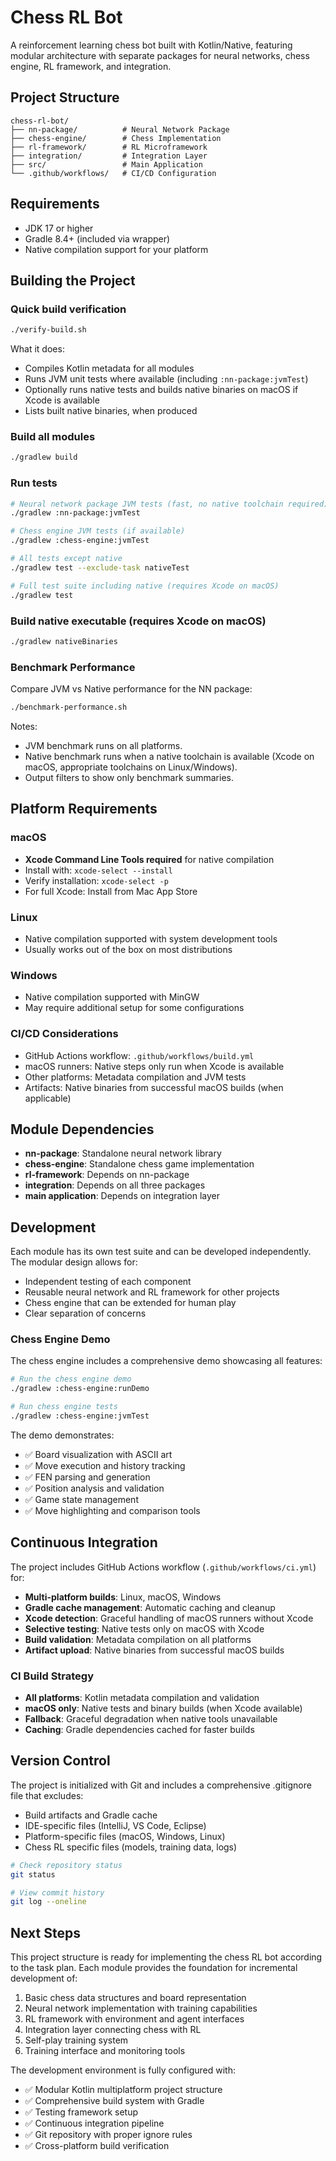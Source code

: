 # Chess RL Bot

A reinforcement learning chess bot built with Kotlin/Native, featuring modular architecture with separate packages for neural networks, chess engine, RL framework, and integration.

## Project Structure

```
chess-rl-bot/
├── nn-package/          # Neural Network Package
├── chess-engine/        # Chess Implementation
├── rl-framework/        # RL Microframework  
├── integration/         # Integration Layer
├── src/                 # Main Application
└── .github/workflows/   # CI/CD Configuration
```

## Requirements

- JDK 17 or higher
- Gradle 8.4+ (included via wrapper)
- Native compilation support for your platform

## Building the Project

### Quick build verification
```bash
./verify-build.sh
```

What it does:
- Compiles Kotlin metadata for all modules
- Runs JVM unit tests where available (including `:nn-package:jvmTest`)
- Optionally runs native tests and builds native binaries on macOS if Xcode is available
- Lists built native binaries, when produced

### Build all modules
```bash
./gradlew build
```

### Run tests
```bash
# Neural network package JVM tests (fast, no native toolchain required)
./gradlew :nn-package:jvmTest

# Chess engine JVM tests (if available)
./gradlew :chess-engine:jvmTest

# All tests except native
./gradlew test --exclude-task nativeTest

# Full test suite including native (requires Xcode on macOS)
./gradlew test
```

### Build native executable (requires Xcode on macOS)
```bash
./gradlew nativeBinaries
```

### Benchmark Performance

Compare JVM vs Native performance for the NN package:

```bash
./benchmark-performance.sh
```

Notes:
- JVM benchmark runs on all platforms.
- Native benchmark runs when a native toolchain is available (Xcode on macOS, appropriate toolchains on Linux/Windows).
- Output filters to show only benchmark summaries.

## Platform Requirements

### macOS
- **Xcode Command Line Tools required** for native compilation
- Install with: `xcode-select --install`
- Verify installation: `xcode-select -p`
- For full Xcode: Install from Mac App Store

### Linux
- Native compilation supported with system development tools
- Usually works out of the box on most distributions

### Windows
- Native compilation supported with MinGW
- May require additional setup for some configurations

### CI/CD Considerations
- GitHub Actions workflow: `.github/workflows/build.yml`
- macOS runners: Native steps only run when Xcode is available
- Other platforms: Metadata compilation and JVM tests
- Artifacts: Native binaries from successful macOS builds (when applicable)

## Module Dependencies

- **nn-package**: Standalone neural network library
- **chess-engine**: Standalone chess game implementation  
- **rl-framework**: Depends on nn-package
- **integration**: Depends on all three packages
- **main application**: Depends on integration layer

## Development

Each module has its own test suite and can be developed independently. The modular design allows for:

- Independent testing of each component
- Reusable neural network and RL framework for other projects
- Chess engine that can be extended for human play
- Clear separation of concerns

### Chess Engine Demo

The chess engine includes a comprehensive demo showcasing all features:

```bash
# Run the chess engine demo
./gradlew :chess-engine:runDemo

# Run chess engine tests
./gradlew :chess-engine:jvmTest
```

The demo demonstrates:
- ✅ Board visualization with ASCII art
- ✅ Move execution and history tracking
- ✅ FEN parsing and generation
- ✅ Position analysis and validation
- ✅ Game state management
- ✅ Move highlighting and comparison tools

## Continuous Integration

The project includes GitHub Actions workflow (`.github/workflows/ci.yml`) for:
- **Multi-platform builds**: Linux, macOS, Windows
- **Gradle cache management**: Automatic caching and cleanup
- **Xcode detection**: Graceful handling of macOS runners without Xcode
- **Selective testing**: Native tests only on macOS with Xcode
- **Build validation**: Metadata compilation on all platforms
- **Artifact upload**: Native binaries from successful macOS builds

### CI Build Strategy
- **All platforms**: Kotlin metadata compilation and validation
- **macOS only**: Native tests and binary builds (when Xcode available)
- **Fallback**: Graceful degradation when native tools unavailable
- **Caching**: Gradle dependencies cached for faster builds

## Version Control

The project is initialized with Git and includes a comprehensive .gitignore file that excludes:
- Build artifacts and Gradle cache
- IDE-specific files (IntelliJ, VS Code, Eclipse)
- Platform-specific files (macOS, Windows, Linux)
- Chess RL specific files (models, training data, logs)

```bash
# Check repository status
git status

# View commit history
git log --oneline
```

## Next Steps

This project structure is ready for implementing the chess RL bot according to the task plan. Each module provides the foundation for incremental development of:

1. Basic chess data structures and board representation
2. Neural network implementation with training capabilities
3. RL framework with environment and agent interfaces
4. Integration layer connecting chess with RL
5. Self-play training system
6. Training interface and monitoring tools

The development environment is fully configured with:
- ✅ Modular Kotlin multiplatform project structure
- ✅ Comprehensive build system with Gradle
- ✅ Testing framework setup
- ✅ Continuous integration pipeline
- ✅ Git repository with proper ignore rules
- ✅ Cross-platform build verification
